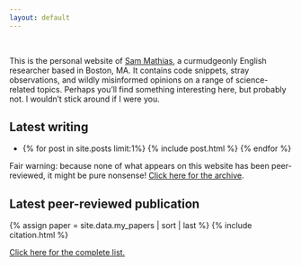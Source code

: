 ```yaml
---
layout: default
---
```

<br>

This is the personal website of <a href="about">Sam Mathias</a>, a curmudgeonly English researcher based in
Boston, MA. It contains code snippets, stray observations, and wildly misinformed opinions
on a range of science-related topics. Perhaps you’ll find something interesting here, but
probably not. I wouldn’t stick around if I were you.

<h2>Latest writing</h2>
    
<ul>
<li>
{% for post in site.posts limit:1%}
    {% include post.html %}
{% endfor %}
</li>
</ul>

Fair warning: because none of what appears on this website has been peer-reviewed, it might be pure
nonsense! <a href="writing">Click here for the archive</a>.

<h2>Latest peer-reviewed publication</h2>

{% assign paper = site.data.my_papers | sort | last %}
{% include citation.html %}

<a href="publications">Click here for the complete list.</a>
